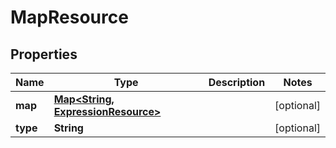 
# MapResource

## Properties
Name | Type | Description | Notes
------------ | ------------- | ------------- | -------------
**map** | [**Map&lt;String, ExpressionResource&gt;**](ExpressionResource.md) |  |  [optional]
**type** | **String** |  |  [optional]



